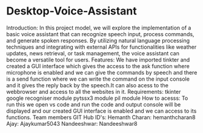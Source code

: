 # Desktop-Voice-Assistant
Introduction:
In this project model, we will explore the implementation of a basic voice assistant that can recognize speech input, process commands, and generate spoken responses. By utilizing natural language processing techniques and integrating with external APIs for functionalities like weather updates, news retrieval, or task management, the voice assistant can become a versatile tool for users.
Features:
We have imported tinkter and created a GUI interface which gives the access to the ask function where microphone is enabled and we can give the commands by speech and there is a send function where we can write the command on the input console and it gives the reply back by the speech.It can also acess to the webbrowser and access to all the websites in it.
Requirements:
tkinter
google recogniser module
pytssx3 module
pil module
How to acesss:
To run this we open vs code and run the code and output console will be displayed and our created GUI interface is enabled and we can access to its functions.
Team members GIT Hub ID's:
Hemanth Charan: hemanthcharan8
Ajay: Ajaykumar5043
Nandeeshwar: Nandeeshwar8
